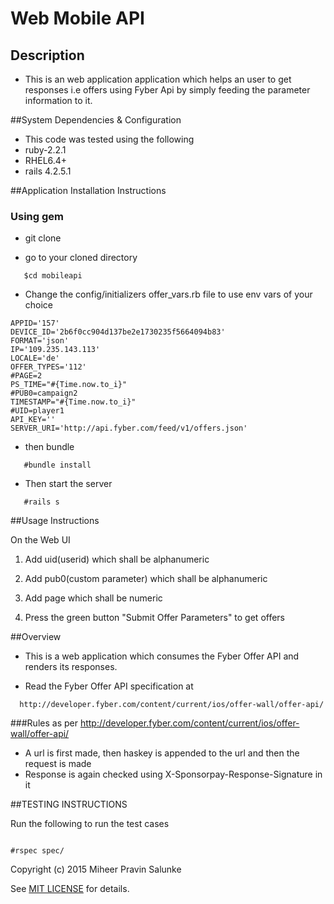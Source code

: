 # Web Mobile API 

## Description

- This is an web application application which helps an user to get responses i.e offers using Fyber Api by 
  simply feeding the parameter information to it.

##System Dependencies & Configuration
- This code was tested using the following
 - ruby-2.2.1
 - RHEL6.4+ 
 - rails 4.2.5.1

##Application Installation Instructions
### Using gem
 
 - git clone 

 - go to your cloned directory

~~~
   $cd mobileapi
~~~

 - Change the config/initializers offer_vars.rb file to use env vars of your choice

~~~
APPID='157'
DEVICE_ID='2b6f0cc904d137be2e1730235f5664094b83'
FORMAT='json'
IP='109.235.143.113'
LOCALE='de'
OFFER_TYPES='112'
#PAGE=2
PS_TIME="#{Time.now.to_i}"
#PUB0=campaign2
TIMESTAMP="#{Time.now.to_i}"
#UID=player1
API_KEY=''
SERVER_URI='http://api.fyber.com/feed/v1/offers.json'
~~~

 - then bundle 

~~~
   #bundle install
~~~ 

 - Then start the server

~~~
   #rails s 
~~~

##Usage Instructions
  
  On the Web UI
  
  1) Add uid(userid) which shall be alphanumeric  
  
  2) Add pub0(custom parameter) which shall be alphanumeric

  3) Add page which shall be numeric

  4) Press the green button "Submit Offer Parameters" to get offers

##Overview
- This is a web application which consumes the Fyber Offer API and renders its responses. 

- Read the Fyber Offer API specification at
~~~
  http://developer.fyber.com/content/current/ios/offer-wall/offer-api/
~~~

###Rules as per http://developer.fyber.com/content/current/ios/offer-wall/offer-api/
- A url is first made, then haskey is appended to the url and then the request is made
- Response is again checked using X-Sponsorpay-Response-Signature in it


##TESTING INSTRUCTIONS

Run the following to run the test cases

~~~

#rspec spec/

~~~

Copyright (c) 2015 Miheer Pravin Salunke

See [MIT LICENSE](./LICENSE.txt)  for details.


